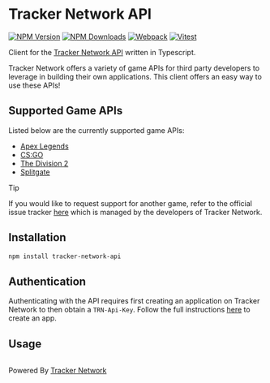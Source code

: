 # Tracker Network API

[![NPM Version](https://img.shields.io/npm/v/tracker-network-api.svg)](https://www.npmjs.com/package/tracker-network-api)
[![NPM Downloads](https://img.shields.io/npm/dm/tracker-network-api.svg)](https://www.npmjs.com/package/tracker-network-api)
[![Webpack](https://github.com/SanjulaGanepola/tracker-network-api/actions/workflows/webpack.yaml/badge.svg)](https://github.com/SanjulaGanepola/tracker-network-api/actions/workflows/webpack.yaml)
[![Vitest](https://github.com/SanjulaGanepola/tracker-network-api/actions/workflows/test.yaml/badge.svg)](https://github.com/SanjulaGanepola/tracker-network-api/actions/workflows/test.yaml)

Client for the [Tracker Network API](https://tracker.gg/developers) written in Typescript.

Tracker Network offers a variety of game APIs for third party developers to leverage in building their own applications. This client offers an easy way to use these APIs!

## Supported Game APIs

Listed below are the currently supported game APIs:

* [Apex Legends](https://tracker.gg/developers/docs/titles/apex)
* [CS:GO](https://tracker.gg/developers/docs/titles/csgo)
* [The Division 2](https://tracker.gg/developers/docs/titles/division-2)
* [Splitgate](https://tracker.gg/developers/docs/titles/splitgate)

> [!TIP]
> If you would like to request support for another game, refer to the official issue tracker [here](https://github.com/TrackerNetwork/TRN.Developers/issues) which is managed by the developers of Tracker Network.

## Installation

```sh
npm install tracker-network-api
```

## Authentication

Authenticating with the API requires first creating an application on Tracker Network to then obtain a `TRN-Api-Key`. Follow the full instructions [here](https://tracker.gg/developers/docs/getting-started) to create an app.

## Usage

```ts

```

Powered By [Tracker Network](https://tracker.gg)